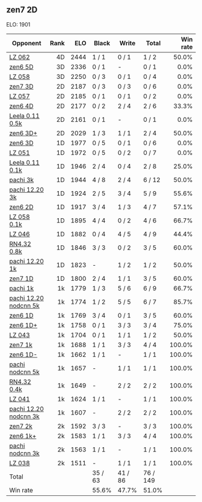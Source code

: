 ## zen7 2D ##

ELO: 1901

Opponent | Rank | ELO | Black | Write | Total | Win rate
---------|-----:|----:|-------|-------|-------|-------:
[LZ 062](LZ%20062.md) | 4D | 2444 | 1 / 1 | 0 / 1 | 1 / 2 | 50.0%
[zen6 5D](zen6%205D.md) | 3D | 2336 | 0 / 1 | - | 0 / 1 | 0.0%
[LZ 058](LZ%20058.md) | 3D | 2250 | 0 / 3 | 0 / 1 | 0 / 4 | 0.0%
[zen7 3D](zen7%203D.md) | 2D | 2187 | 0 / 3 | 0 / 3 | 0 / 6 | 0.0%
[LZ 057](LZ%20057.md) | 2D | 2185 | 0 / 1 | 0 / 1 | 0 / 2 | 0.0%
[zen6 4D](zen6%204D.md) | 2D | 2177 | 0 / 2 | 2 / 4 | 2 / 6 | 33.3%
[Leela 0.11 0.5k](Leela%200.11%200.5k.md) | 2D | 2161 | 0 / 1 | - | 0 / 1 | 0.0%
[zen6 3D+](zen6%203D+.md) | 2D | 2029 | 1 / 3 | 1 / 1 | 2 / 4 | 50.0%
[zen6 3D](zen6%203D.md) | 1D | 1977 | 0 / 5 | 0 / 1 | 0 / 6 | 0.0%
[LZ 051](LZ%20051.md) | 1D | 1972 | 0 / 5 | 0 / 2 | 0 / 7 | 0.0%
[Leela 0.11 0.1k](Leela%200.11%200.1k.md) | 1D | 1946 | 2 / 4 | 0 / 4 | 2 / 8 | 25.0%
[pachi 3k](pachi%203k.md) | 1D | 1944 | 4 / 8 | 2 / 4 | 6 / 12 | 50.0%
[pachi 12.20 3k](pachi%2012.20%203k.md) | 1D | 1924 | 2 / 5 | 3 / 4 | 5 / 9 | 55.6%
[zen6 2D](zen6%202D.md) | 1D | 1917 | 3 / 4 | 1 / 3 | 4 / 7 | 57.1%
[LZ 058 0.1k](LZ%20058%200.1k.md) | 1D | 1895 | 4 / 4 | 0 / 2 | 4 / 6 | 66.7%
[LZ 046](LZ%20046.md) | 1D | 1882 | 0 / 4 | 4 / 5 | 4 / 9 | 44.4%
[RN4.32 0.8k](RN4.32%200.8k.md) | 1D | 1846 | 3 / 3 | 0 / 2 | 3 / 5 | 60.0%
[pachi 12.20 1k](pachi%2012.20%201k.md) | 1D | 1823 | - | 1 / 2 | 1 / 2 | 50.0%
[zen7 1D](zen7%201D.md) | 1D | 1800 | 2 / 4 | 1 / 1 | 3 / 5 | 60.0%
[pachi 1k](pachi%201k.md) | 1k | 1779 | 1 / 3 | 5 / 6 | 6 / 9 | 66.7%
[pachi 12.20 nodcnn 5k](pachi%2012.20%20nodcnn%205k.md) | 1k | 1774 | 1 / 2 | 5 / 5 | 6 / 7 | 85.7%
[zen6 1D](zen6%201D.md) | 1k | 1769 | 3 / 4 | 0 / 1 | 3 / 5 | 60.0%
[zen6 1D+](zen6%201D+.md) | 1k | 1758 | 0 / 1 | 3 / 3 | 3 / 4 | 75.0%
[LZ 043](LZ%20043.md) | 1k | 1704 | 0 / 1 | 1 / 1 | 1 / 2 | 50.0%
[zen7 1k](zen7%201k.md) | 1k | 1688 | 1 / 1 | 3 / 3 | 4 / 4 | 100.0%
[zen6 1D-](zen6%201D-.md) | 1k | 1662 | 1 / 1 | - | 1 / 1 | 100.0%
[pachi nodcnn 5k](pachi%20nodcnn%205k.md) | 1k | 1657 | - | 1 / 1 | 1 / 1 | 100.0%
[RN4.32 0.4k](RN4.32%200.4k.md) | 1k | 1649 | - | 2 / 2 | 2 / 2 | 100.0%
[LZ 041](LZ%20041.md) | 1k | 1624 | 1 / 1 | - | 1 / 1 | 100.0%
[pachi 12.20 nodcnn 3k](pachi%2012.20%20nodcnn%203k.md) | 1k | 1607 | - | 2 / 2 | 2 / 2 | 100.0%
[zen7 2k](zen7%202k.md) | 2k | 1592 | 3 / 3 | - | 3 / 3 | 100.0%
[zen6 1k+](zen6%201k+.md) | 2k | 1583 | 1 / 1 | 3 / 3 | 4 / 4 | 100.0%
[pachi nodcnn 3k](pachi%20nodcnn%203k.md) | 2k | 1563 | 1 / 1 | - | 1 / 1 | 100.0%
[LZ 038](LZ%20038.md) | 2k | 1511 | - | 1 / 1 | 1 / 1 | 100.0%
Total | | | 35 / 63 | 41 / 86 | 76 / 149 | 
Win rate| | | 55.6% | 47.7% | 51.0% | 
